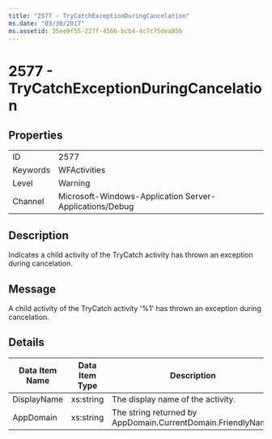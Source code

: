 ```yaml
---
title: "2577 - TryCatchExceptionDuringCancelation"
ms.date: "03/30/2017"
ms.assetid: 35ee9f55-227f-4566-bcb4-4c7c75dea85b
---
```

# 2577 - TryCatchExceptionDuringCancelation
## Properties  
  
|||  
|-|-|  
|ID|2577|  
|Keywords|WFActivities|  
|Level|Warning|  
|Channel|Microsoft-Windows-Application Server-Applications/Debug|  
  
## Description  
 Indicates a child activity of the TryCatch activity has thrown an exception during cancelation.  
  
## Message  
 A child activity of the TryCatch activity '%1' has thrown an exception during cancelation.  
  
## Details  
  
|Data Item Name|Data Item Type|Description|  
|--------------------|--------------------|-----------------|  
|DisplayName|xs:string|The display name of the activity.|  
|AppDomain|xs:string|The string returned by AppDomain.CurrentDomain.FriendlyName.|
